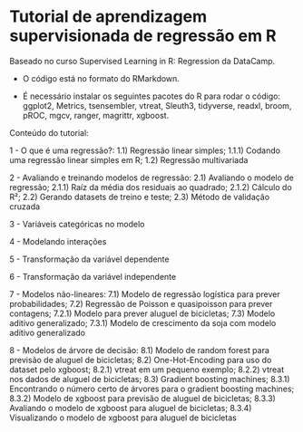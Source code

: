 # Tutorial de aprendizagem supervisionada de regressão em R

Baseado no curso Supervised Learning in R: Regression da DataCamp.

* O código está no formato do RMarkdown.

* É necessário instalar os seguintes pacotes do R para rodar o código: ggplot2, Metrics, tsensembler, vtreat, Sleuth3, tidyverse, readxl, broom, pROC, mgcv, ranger, magrittr, xgboost.

Conteúdo do tutorial:

1 - O que é uma regressão?:
1.1) Regressão linear simples;
1.1.1) Codando uma regressão linear simples em R;
1.2) Regressão multivariada

2 - Avaliando e treinando modelos de regressão:
2.1) Avaliando o modelo de regressão;
2.1.1) Raíz da média dos residuais ao quadrado;
2.1.2) Cálculo do R²;
2.2) Gerando datasets de treino e teste;
2.3) Método de validação cruzada

3 - Variáveis categóricas no modelo

4 - Modelando interações

5 - Transformação da variável dependente

6 - Transformação da variável independente

7 - Modelos não-lineares:
7.1) Modelo de regressão logística para prever probabilidades;
7.2) Regressão de Poisson e quasipoisson para prever contagens;
7.2.1) Modelo para prever aluguel de bicicletas;
7.3) Modelo aditivo generalizado;
7.3.1) Modelo de crescimento da soja com modelo aditivo generalizado

8 - Modelos de árvore de decisão:
8.1) Modelo de random forest para previsão de aluguel de bicicletas;
8.2) One-Hot-Encoding para uso do dataset pelo xgboost;
8.2.1) vtreat em um pequeno exemplo;
8.2.2) vtreat nos dados de aluguel de bicicletas;
8.3) Gradient boosting machines;
8.3.1) Encontrando o número certo de árvores para o gradient boosting machines;
8.3.2) Modelo de xgboost para previsão de aluguel de bicicletas;
8.3.3) Avaliando o modelo de xgboost para aluguel de bicicletas;
8.3.4) Visualizando o modelo de xgboost para aluguel de bicicletas
